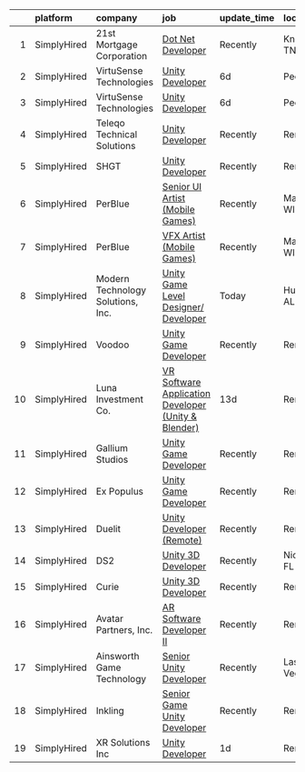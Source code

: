 

|    | platform    | company                           | job                                                                                                                                                             | update_time   | location       |
|---:|:------------|:----------------------------------|:----------------------------------------------------------------------------------------------------------------------------------------------------------------|:--------------|:---------------|
|  1 | SimplyHired | 21st Mortgage Corporation         | [Dot Net Developer](https://www.simplyhired.com/job/EGRQAiY53TICJxtUHsDSlq-KP4RKqfRCNocZFTvPJXMjLVDjyUcOEQ?q=unity+developer)                                   | Recently      | Knoxville, TN  |
|  2 | SimplyHired | VirtuSense Technologies           | [Unity Developer](https://www.simplyhired.com/job/lh_cgsMIEAucPlpPoaVG613_Wado1ZTq40I0jpsfaON_69qhjumU-Q?q=unity+developer)                                     | 6d            | Peoria, IL     |
|  3 | SimplyHired | VirtuSense Technologies           | [Unity Developer](https://www.simplyhired.com/job/lh_cgsMIEAucPlpPoaVG613_Wado1ZTq40I0jpsfaON_69qhjumU-Q?q=unity+developer)                                     | 6d            | Peoria, IL     |
|  4 | SimplyHired | Teleqo Technical Solutions        | [Unity Developer](https://www.simplyhired.com/job/HR-NRiHzychiYvpM9nGjtgg9AgwtvWrnRYrDv5PAfxbLLGr361j25w?q=unity+developer)                                     | Recently      | Remote         |
|  5 | SimplyHired | SHGT                              | [Unity Developer](https://www.simplyhired.com/job/DtHScvBnCTv8KuTSE0Kc717ltRFZHZaq43uDsFlnxhfxM_kXE0qVhg?q=unity+developer)                                     | Recently      | Remote         |
|  6 | SimplyHired | PerBlue                           | [Senior UI Artist (Mobile Games)](https://www.simplyhired.com/job/XixEYdVptVmPdppRKZnJazgCoVfq2LuysV-fbM89JcNehcmw4AG6AQ?q=unity+developer)                     | Recently      | Madison, WI    |
|  7 | SimplyHired | PerBlue                           | [VFX Artist (Mobile Games)](https://www.simplyhired.com/job/dttsenrSzVcWTI25Njz2xr_-LcfsbwePfSg5SYH1NJkY4R6UUxcQ-g?q=unity+developer)                           | Recently      | Madison, WI    |
|  8 | SimplyHired | Modern Technology Solutions, Inc. | [Unity Game Level Designer/ Developer](https://www.simplyhired.com/job/tSSUbOCa50g4bi1pjciwDIIeEb4ZfqOxfZtHXSuGLVv2C1uzP_Ilsg?q=unity+developer)                | Today         | Huntsville, AL |
|  9 | SimplyHired | Voodoo                            | [Unity Game Developer](https://www.simplyhired.com/job/NLFQkH33HD_35Ds9kXakUpzo0YFJySLM-k9B6PMS8pvyK5pcffPR_g?q=unity+developer)                                | Recently      | Remote         |
| 10 | SimplyHired | Luna Investment Co.               | [VR Software Application Developer (Unity & Blender)](https://www.simplyhired.com/job/gy8HREFul1xocPlS9PtlO2qZaV4gum6HSfUE_ED1zIz-UhEoFwcbSw?q=unity+developer) | 13d           | Remote         |
| 11 | SimplyHired | Gallium Studios                   | [Unity Game Developer](https://www.simplyhired.com/job/XTc3xzAM0S6mk_6sJz5r8GyKaH4Q5BIrCfUAShXBWDWYs1QosvJqjA?q=unity+developer)                                | Recently      | Remote         |
| 12 | SimplyHired | Ex Populus                        | [Unity Game Developer](https://www.simplyhired.com/job/kixPF0Chv28ZsqivZGEdGm-8dLSw06Fi2pxSrWO6vE3z37Vvt7pKyQ?q=unity+developer)                                | Recently      | Remote         |
| 13 | SimplyHired | Duelit                            | [Unity Developer (Remote)](https://www.simplyhired.com/job/umWwmHLWCwaXKstD02nQZV2MYcnyRdzuW7Ov-Y0vVQHeIaFmmivTrg?q=unity+developer)                            | Recently      | Remote         |
| 14 | SimplyHired | DS2                               | [Unity 3D Developer](https://www.simplyhired.com/job/QVj4NaAH2_9VLXJZjzzM39MjxciNRM0v_5PjupAtiwPTt12OYU-vnQ?q=unity+developer)                                  | Recently      | Niceville, FL  |
| 15 | SimplyHired | Curie                             | [Unity 3D Developer](https://www.simplyhired.com/job/nZ2Ym30ykgJCOuKOjDUvIuHGfuJWRhVKs8xgfTdLiMfzh2fdPaP2Ug?q=unity+developer)                                  | Recently      | Remote         |
| 16 | SimplyHired | Avatar Partners, Inc.             | [AR Software Developer II](https://www.simplyhired.com/job/UeNDfsvrvGKqJT2_CcRkXhDQimk6kBmqp97LV9GSoNPJsJtnaRbEsA?q=unity+developer)                            | Recently      | Remote         |
| 17 | SimplyHired | Ainsworth Game Technology         | [Senior Unity Developer](https://www.simplyhired.com/job/g2MlDNogfz7VDlHcDQiDtD1jrXpTV2Psh8h1drnCeGselWOFflTkKA?q=unity+developer)                              | Recently      | Las Vegas, NV  |
| 18 | SimplyHired | Inkling                           | [Senior Game Unity Developer](https://www.simplyhired.com/job/MIUy3Qn3K4zPraZchpT2KU-r5pd7jLSzj4gJVL2r7eDTdgrxxUrnuA?q=unity+developer)                         | Recently      | Remote         |
| 19 | SimplyHired | XR Solutions Inc                  | [Unity Developer](https://www.simplyhired.com/job/WLCbxHb9cNfSVTaGmofkDUX1pEwGL-8JWU8EjvtLLboKHcrchPz_kQ?q=unity+developer)                                     | 1d            | Remote         |